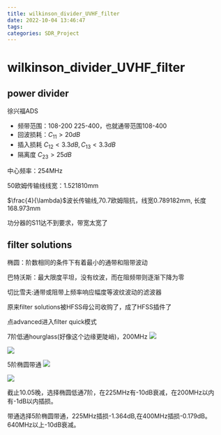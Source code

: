 ```yaml
---
title: wilkinson_divider_UVHF_filter
date: 2022-10-04 13:46:47
tags:
categories: SDR_Project
---
```

# wilkinson_divider_UVHF_filter
## power divider 
徐兴福ADS

* 频带范围：108-200 225-400，也就通带范围108-400
* 回波损耗：$C_{11}>20dB$
* 插入损耗 $C_{12}<3.3dB,C_{13}<3.3dB$
* 隔离度 $C_{23}>25dB$

中心频率：254MHz


50欧姆传输线线宽：1.521810mm

$\frac{4}{\lambda}$波长传输线,70.7欧姆阻抗，线宽0.789182mm,
长度168.973mm

功分器的S11达不到要求，带宽太宽了



## filter solutions

椭圆：阶数相同的条件下有着最小的通带和阻带波动

巴特沃斯：最大限度平坦，没有纹波，而在阻频带则逐渐下降为零

切比雪夫:通带或阻带上频率响应幅度等波纹波动的滤波器

原来filter solutions被HFSS母公司收购了，成了HFSS插件了

点advanced进入filter quick模式

7阶低通hourglass(好像这个边缘更陡峭)，200MHz
![](https://cdn.staticaly.com/gh/JC-GGBond/image-JC@master/SDR/微信截图_20221005110137.2vnpbzb1yqa0.webp)

![](https://cdn.staticaly.com/gh/JC-GGBond/image-JC@master/SDR/微信截图_20221005110746.72is4h6ogm80.webp)

5阶椭圆带通
![](https://cdn.staticaly.com/gh/JC-GGBond/image-JC@master/SDR/微信截图_20221005111555.55hg8vyxv2g0.webp)

![](https://cdn.staticaly.com/gh/JC-GGBond/image-JC@master/SDR/微信截图_20221005111642.2z9yz5ehvrq0.webp)



截止10.05晚，选择椭圆低通7阶，在225MHz有-10dB衰减，在200MHz以内有-1dB以内插损。

带通选择5阶椭圆带通，225MHz插损-1.364dB,在400MHz插损-0.179dB。640MHz以上-10dB衰减。
